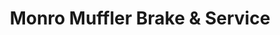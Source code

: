---
title: "Monro Muffler Brake & Service"
url: /loch-raven/monro-muffler-brake-und-service/
shop: Autowerkstatt
---